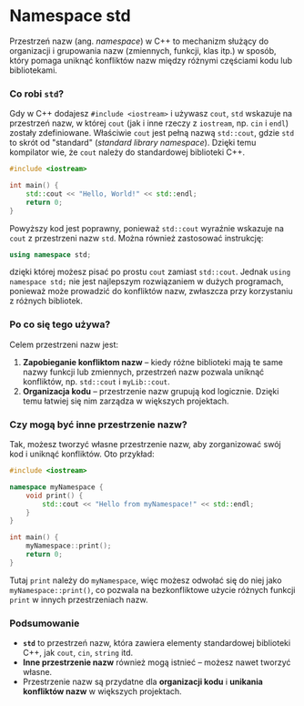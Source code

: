 # Namespace std

Przestrzeń nazw (ang. *namespace*) w C++ to mechanizm służący do organizacji i grupowania nazw (zmiennych, funkcji, klas itp.) w sposób, który pomaga uniknąć konfliktów nazw między różnymi częściami kodu lub bibliotekami.

### Co robi `std`?

Gdy w C++ dodajesz `#include <iostream>` i używasz `cout`, `std` wskazuje na przestrzeń nazw, w której `cout` (jak i inne rzeczy z `iostream`, np. `cin` i `endl`) zostały zdefiniowane. Właściwie `cout` jest pełną nazwą `std::cout`, gdzie `std` to skrót od "standard" (*standard library namespace*). Dzięki temu kompilator wie, że `cout` należy do standardowej biblioteki C++.

```cpp
#include <iostream>

int main() {
    std::cout << "Hello, World!" << std::endl;
    return 0;
}
```

Powyższy kod jest poprawny, ponieważ `std::cout` wyraźnie wskazuje na `cout` z przestrzeni nazw `std`. Można również zastosować instrukcję:

```cpp
using namespace std;
```

dzięki której możesz pisać po prostu `cout` zamiast `std::cout`. Jednak `using namespace std;` nie jest najlepszym rozwiązaniem w dużych programach, ponieważ może prowadzić do konfliktów nazw, zwłaszcza przy korzystaniu z różnych bibliotek.

### Po co się tego używa?

Celem przestrzeni nazw jest:
1. **Zapobieganie konfliktom nazw** – kiedy różne biblioteki mają te same nazwy funkcji lub zmiennych, przestrzeń nazw pozwala uniknąć konfliktów, np. `std::cout` i `myLib::cout`.
2. **Organizacja kodu** – przestrzenie nazw grupują kod logicznie. Dzięki temu łatwiej się nim zarządza w większych projektach.

### Czy mogą być inne przestrzenie nazw?

Tak, możesz tworzyć własne przestrzenie nazw, aby zorganizować swój kod i uniknąć konfliktów. Oto przykład:

```cpp
#include <iostream>

namespace myNamespace {
    void print() {
        std::cout << "Hello from myNamespace!" << std::endl;
    }
}

int main() {
    myNamespace::print();
    return 0;
}
```

Tutaj `print` należy do `myNamespace`, więc możesz odwołać się do niej jako `myNamespace::print()`, co pozwala na bezkonfliktowe użycie różnych funkcji `print` w innych przestrzeniach nazw.

### Podsumowanie

- **`std`** to przestrzeń nazw, która zawiera elementy standardowej biblioteki C++, jak `cout`, `cin`, `string` itd.
- **Inne przestrzenie nazw** również mogą istnieć – możesz nawet tworzyć własne.
- Przestrzenie nazw są przydatne dla **organizacji kodu** i **unikania konfliktów nazw** w większych projektach.
